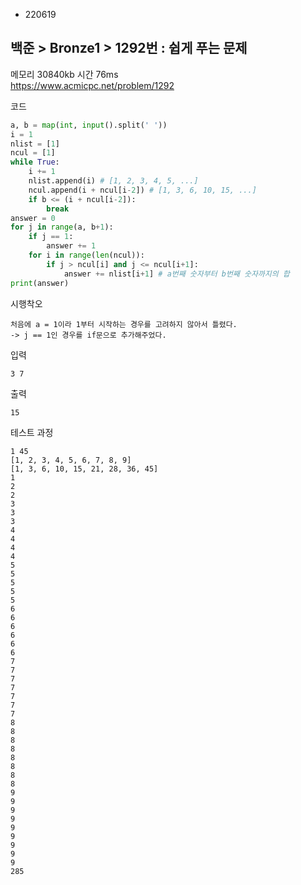 - 220619
##  백준 > Bronze1 > 1292번 : 쉽게 푸는 문제
메모리 30840kb 시간 76ms  
https://www.acmicpc.net/problem/1292  

코드
```python
a, b = map(int, input().split(' '))
i = 1
nlist = [1]
ncul = [1]
while True:
    i += 1
    nlist.append(i) # [1, 2, 3, 4, 5, ...]
    ncul.append(i + ncul[i-2]) # [1, 3, 6, 10, 15, ...]
    if b <= (i + ncul[i-2]):
        break
answer = 0
for j in range(a, b+1):
    if j == 1:
        answer += 1
    for i in range(len(ncul)):
        if j > ncul[i] and j <= ncul[i+1]:
            answer += nlist[i+1] # a번째 숫자부터 b번째 숫자까지의 합
print(answer)
```

시행착오
```
처음에 a = 1이라 1부터 시작하는 경우를 고려하지 않아서 틀렸다.
-> j == 1인 경우를 if문으로 추가해주었다.
```

입력
```
3 7
```

출력
```
15
```

테스트 과정
```
1 45
[1, 2, 3, 4, 5, 6, 7, 8, 9]
[1, 3, 6, 10, 15, 21, 28, 36, 45]
1
2
2
3
3
3
4
4
4
4
5
5
5
5
5
6
6
6
6
6
6
7
7
7
7
7
7
7
8
8
8
8
8
8
8
8
9
9
9
9
9
9
9
9
9
285
```